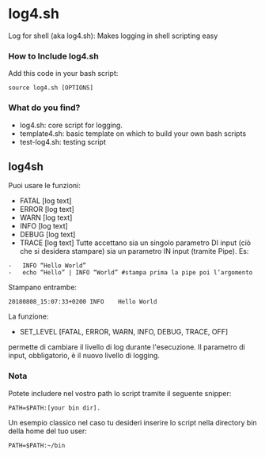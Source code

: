 # log4.sh
Log for shell (aka log4.sh): Makes logging in shell scripting easy

### How to Include log4.sh
Add this code in your bash script:
```
source log4.sh [OPTIONS]
```

### What do you find?
* log4.sh: core script for logging. 
* template4.sh: basic template on which to build your own bash scripts
* test-log4.sh: testing script

## log4sh
Puoi usare le funzioni:
* FATAL [log text]
* ERROR [log text]
* WARN  [log text]
* INFO  [log text]
* DEBUG [log text]
* TRACE [log text]
Tutte accettano sia un singolo parametro DI input (ciò che si desidera stampare) sia un parametro IN input (tramite Pipe). Es:
```
-	INFO “Hello World”
-	echo “Hello” | INFO “World” #stampa prima la pipe poi l’argomento
```
Stampano entrambe:
```
20180808_15:07:33+0200 INFO    Hello World
```
La funzione:
* SET_LEVEL [FATAL, ERROR, WARN, INFO, DEBUG, TRACE, OFF]

permette di cambiare il livello di log durante l'esecuzione. Il parametro di input, obbligatorio, è il nuovo livello di logging.

### Nota
Potete includere nel vostro path lo script tramite il seguente snipper:
```
PATH=$PATH:[your bin dir]. 
```
Un esempio classico nel caso tu desideri inserire lo script nella directory bin della home del tuo user:
```
PATH=$PATH:~/bin
```
